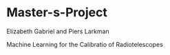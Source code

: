 # Master-s-Project 

Elizabeth Gabriel and Piers Larkman 

Machine Learning for the Calibratio of Radiotelescopes 
